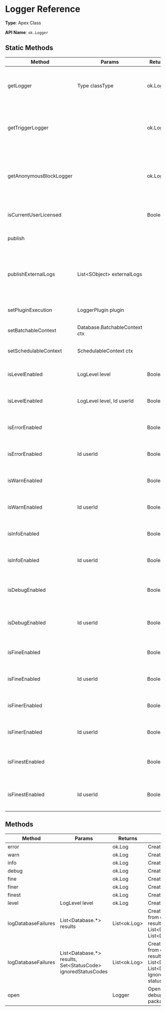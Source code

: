 # Logger Reference

**Type**: Apex Class

**API Name**: `ok.Logger`

## Static Methods

| Method                  | Params                        | Returns   | Description                                                               |
| ----------------------- | ----------------------------- | --------- | ------------------------------------------------------------------------- |
| getLogger               | Type classType                | ok.Logger | Static factory method to create a One Logger instance.                    |
| getTriggerLogger        |                               | ok.Logger | Static factory method to create a One Logger Trigger instance.            |
| getAnonymousBlockLogger |                               | ok.Logger | Static factory method to create a One Logger Anonymous Block instance.    |
| isCurrentUserLicensed   |                               | Boolean   | Returns true if running user is licensed.                                 |
| publish                 |                               |           | Publish all registered logs.                                              |
| publishExternalLogs     | List<SObject\> externalLogs   |           | Static method to publish external logs. Only external logs are published. |
| setPluginExecution      | LoggerPlugin plugin           |           | Set Logger Plugin context.                                                |
| setBatchableContext     | Database.BatchableContext ctx |           | Set Batchable context.                                                    |
| setSchedulableContext   | SchedulableContext ctx        |           | Set Schedulable context.                                                  |
| isLevelEnabled          | LogLevel level                | Boolean   | Check if logs at level will be published.                                 |
| isLevelEnabled          | LogLevel level, Id userId     | Boolean   | Check if logs at level will be published.                                 |
| isErrorEnabled          |                               | Boolean   | Check if logs at error level will be published.                           |
| isErrorEnabled          | Id userId                     | Boolean   | Check if logs at error level will be published.                           |
| isWarnEnabled           |                               | Boolean   | Check if logs at warn level will be published.                            |
| isWarnEnabled           | Id userId                     | Boolean   | Check if logs at warn level will be published.                            |
| isInfoEnabled           |                               | Boolean   | Check if logs at info level will be published.                            |
| isInfoEnabled           | Id userId                     | Boolean   | Check if logs at info level will be published.                            |
| isDebugEnabled          |                               | Boolean   | Check if logs at debug level will be published.                           |
| isDebugEnabled          | Id userId                     | Boolean   | Check if logs at debug level will be published.                           |
| isFineEnabled           |                               | Boolean   | Check if logs at fine level will be published.                            |
| isFineEnabled           | Id userId                     | Boolean   | Check if logs at fine level will be published.                            |
| isFinerEnabled          |                               | Boolean   | Check if logs at finer level will be published.                           |
| isFinerEnabled          | Id userId                     | Boolean   | Check if logs at finer level will be published.                           |
| isFinestEnabled         |                               | Boolean   | Check if logs at finest level will be published.                          |
| isFinestEnabled         | Id userId                     | Boolean   | Check if logs at finest level will be published.                          |

## Methods

| Method              | Params                                                           | Returns      | Description                                                                                                                                                      |
| ------------------- | ---------------------------------------------------------------- | ------------ | ---------------------------------------------------------------------------------------------------------------------------------------------------------------- |
| error               |                                                                  | ok.Log       | Create a log at level ERROR.                                                                                                                                     |
| warn                |                                                                  | ok.Log       | Create a log at level WARN.                                                                                                                                      |
| info                |                                                                  | ok.Log       | Create a log at level INFO.                                                                                                                                      |
| debug               |                                                                  | ok.Log       | Create a log at level DEBUG.                                                                                                                                     |
| fine                |                                                                  | ok.Log       | Create a log at level FINE.                                                                                                                                      |
| finer               |                                                                  | ok.Log       | Create a log at level FINER.                                                                                                                                     |
| finest              |                                                                  | ok.Log       | Create a log at level FINEST.                                                                                                                                    |
| level               | LogLevel level                                                   | ok.Log       | Create a log at specific level.                                                                                                                                  |
| logDatabaseFailures | List<Database\.\*\> results                                      | List<ok.Log> | Create logs at level ERROR from database operation result, e.g. List<Database.SaveResult>, List<Database.DeleteResult>                                           |
| logDatabaseFailures | List<Database\.\*\> results, Set<StatusCode\> ignoredStatusCodes | List<ok.Log> | Create logs at level ERROR from database operation result, e.g. List<Database.SaveResult>, List<Database.DeleteResult>. Ignore errors with specific status code. |
| open                |                                                                  | Logger       | Open stack trace and system debug from managed packages.                                                                                                         |

